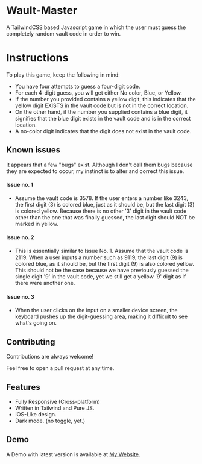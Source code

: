 
# Wault-Master
A TailwindCSS based Javascript game in which the user must guess the completely random vault code in order to win.

# Instructions

To play this game, keep the following in mind:

- You have four attempts to guess a four-digit code.
- For each 4-digit guess, you will get either No color, Blue, or Yellow.
- If the number you provided contains a yellow digit, this indicates that the yellow digit EXISTS in the vault code but is not in the correct location.
- On the other hand, if the number you supplied contains a blue digit, it signifies that the blue digit exists in the vault code and is in the correct location.
- A no-color digit indicates that the digit does not exist in the vault code.


## Known issues

It appears that a few "bugs" exist. Although I don't call them bugs because they are expected to occur, my instinct is to alter and correct this issue.

#### Issue no. 1

- Assume the vault code is 3578. If the user enters a number like 3243, the first digit (3) is colored blue, just as it should be, but the last digit (3) is colored yellow. Because there is no other '3' digit in the vault code other than the one that was finally guessed, the last digit should NOT be marked in yellow.

#### Issue no. 2

- This is essentially similar to Issue No. 1. Assume that the vault code is 2119. When a user inputs a number such as 9119, the last digit (9) is colored blue, as it should be, but the first digit (9) is also colored yellow. This should not be the case because we have previously guessed the single digit '9' in the vault code, yet we still get a yellow '9' digit as if there were another one.

#### Issue no. 3

- When the user clicks on the input on a smaller device screen, the keyboard pushes up the digit-guessing area, making it difficult to see what's going on.
## Contributing

Contributions are always welcome!

Feel free to open a pull request at any time.


## Features

- Fully Responsive (Cross-platform)
- Written in Tailwind and Pure JS.
- IOS-Like design.
- Dark mode. (no toggle, yet.)


## Demo

A Demo with latest version is available at [My Website](https://stiki.ir).